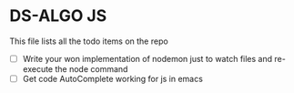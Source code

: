 # DS-ALGO JS
This file lists all the todo items on the repo
  - [ ] Write your won implementation of nodemon just to watch files and re-execute the node command
  - [ ] Get code AutoComplete working for js in emacs 
